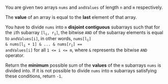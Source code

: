 You are given two arrays `nums` and `andValues` of length `n` and `m` respectively.

The **value** of an array is equal to the **last** element of that array.

You have to divide `nums` into `m` **disjoint contiguous** subarrays such that for the `i`th subarray <code>[l<sub>i</sub>, r<sub>i</sub>]</code>, the bitwise `AND` of the subarray elements is equal to `andValues[i]`, in other words, <code>nums[l<sub>i</sub>] & nums[l<sub>i</sub> + 1] & ... & nums[r<sub>i</sub>] == andValues[i]</code> for all `1 <= i <= m`, where `&` represents the bitwise `AND` operator.

Return the **minimum** possible sum of the **values** of the `m` subarrays `nums` is divided into. If it is not possible to divide `nums` into `m` subarrays satisfying these conditions, return `-1`.